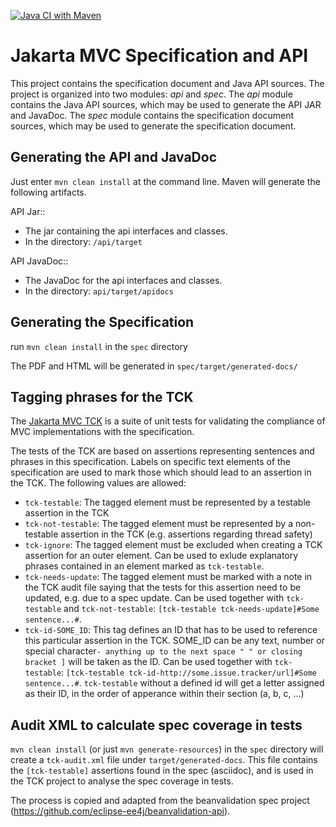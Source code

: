 [![Java CI with Maven](https://github.com/eclipse-ee4j/mvc-api/actions/workflows/main.yml/badge.svg)](https://github.com/eclipse-ee4j/mvc-api/actions/workflows/main.yml)

# Jakarta MVC Specification and API

This project contains the specification document and Java API sources. The project
is organized into two modules: _api_ and _spec_.
The _api_ module contains the Java API sources, which may be used to generate the
API JAR and JavaDoc.
The _spec_ module contains the specification document sources, which may be used
to generate the specification document.

## Generating the API and JavaDoc

Just enter `mvn clean install` at the command line. Maven will generate the following artifacts.

API Jar::
* The jar containing the api interfaces and classes.
* In the directory: `/api/target`

API JavaDoc::
* The JavaDoc for the api interfaces and classes.
* In the directory: `api/target/apidocs`

## Generating the Specification

run `mvn clean install` in the `spec` directory

The PDF and HTML will be generated in `spec/target/generated-docs/`

## Tagging phrases for the TCK

The [Jakarta MVC TCK](https://github.com/eclipse-ee4j/mvc-tck) is a suite of unit
tests for validating the compliance of MVC implementations with the specification.

The tests of the TCK are based on assertions representing sentences and phrases in this
specification. Labels on specific text elements of the specification are used to mark those which
should lead to an assertion in the TCK. The following values are allowed:

* `tck-testable`: The tagged element must be represented by a testable assertion in the TCK
* `tck-not-testable`: The tagged element must be represented by a non-testable assertion in the
TCK (e.g. assertions regarding thread safety)
* `tck-ignore`: The tagged element must be excluded when creating a TCK assertion for an outer
element. Can be used to exlude explanatory phrases contained in an element marked as `tck-testable`.
* `tck-needs-update`: The tagged element must be marked with a note in the TCK audit file saying
that the tests for this assertion need to be updated, e.g. due to a spec update. Can be used
together with `tck-testable` and `tck-not-testable`: `[tck-testable tck-needs-update]#Some sentence...#`.
* `tck-id-SOME_ID`: This tag defines an ID that has to be used to reference this particular assertion
in the TCK. SOME_ID can be any text, number or special character`- anything up to the next space " " or
closing bracket ]` will be taken as the ID. Can be used together with `tck-testable`:
`[tck-testable tck-id-http://some.issue.tracker/url]#Some sentence...#`. `tck-testable` without a
defined id will get a letter assigned as their ID, in the order of apperance within their section
(a, b, c, ...)

## Audit XML to calculate spec coverage in tests

`mvn clean install` (or just `mvn generate-resources`) in the `spec` directory will create a `tck-audit.xml` file under
`target/generated-docs`. This file contains the `[tck-testable]` assertions found in the spec (asciidoc),
and is used in the TCK project to analyse the spec coverage in tests.

The process is copied and adapted from the beanvalidation spec project
(https://github.com/eclipse-ee4j/beanvalidation-api).
